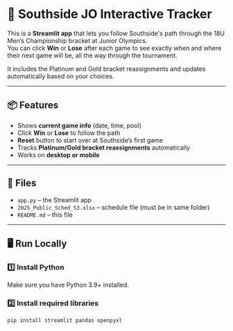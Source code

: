 # 🏐 Southside JO Interactive Tracker

This is a **Streamlit app** that lets you follow Southside's path through the 18U Men’s Championship bracket at Junior Olympics.  
You can click **Win** or **Lose** after each game to see exactly when and where their next game will be, all the way through the tournament.  

It includes the Platinum and Gold bracket reassignments and updates automatically based on your choices.

---

## 📦 Features
- Shows **current game info** (date, time, pool)
- Click **Win** or **Lose** to follow the path
- **Reset** button to start over at Southside’s first game
- Tracks **Platinum/Gold bracket reassignments** automatically
- Works on **desktop or mobile**

---

## 📁 Files
- `app.py` – the Streamlit app
- `2025_Public_Sched_S3.xlsx` – schedule file (must be in same folder)
- `README.md` – this file

---

## 🖥 Run Locally

### 1️⃣ Install Python
Make sure you have Python 3.9+ installed.

### 2️⃣ Install required libraries
```bash
pip install streamlit pandas openpyxl
